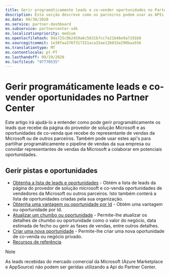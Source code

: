 ```yaml
---
title: Gerir programáticamente leads e co-vender oportunidades no Partner Center
description: Esta secção descreve como os parceiros podem usar as APIs do Parceiro para gerir programáticamente leads e co-vender oportunidades.
ms.date: 09/30/2020
ms.service: partner-dashboard
ms.subservice: partnercenter-sdk
ms.localizationpriority: medium
ms.openlocfilehash: 0da725c9b2459a6c5631b7cc7e21b46e9a7191b8
ms.sourcegitcommit: 1e38faa376f317151aca15ae126015e290baa556
ms.translationtype: MT
ms.contentlocale: pt-PT
ms.lasthandoff: 09/29/2020
ms.locfileid: "97770535"
---
```

# <a name="programmatically-manage-leads-and-co-sell-opportunities-in-partner-center"></a>Gerir programáticamente leads e co-vender oportunidades no Partner Center

Este artigo irá ajudá-lo a entender como pode gerir programáticamente os leads que recebe da página do provedor de solução Microsoft e as oportunidades de co-venda que recebe do representante de vendas da Microsoft ou de outros parceiros. Também pode usar estes api's para partilhar programáticamente o pipeline de vendas da sua empresa ou convidar representantes de vendas da Microsoft a colaborar em potenciais oportunidades. 

## <a name="manage-leads-and-opportunities"></a>Gerir pistas e oportunidades

- [Obtenha a lista de leads e oportunidades](get-a-list-of-referrals.md) - Obtém a lista de leads da página do provedor de solução microsoft e co-venda oportunidades de vendedores da Microsoft ou outros parceiros. Isto também conterá a lista de oportunidades criadas pela sua organização.
- [Obtenha uma vantagem ou oportunidade por Id](get-a-referral-by-Id.md) - Obtém uma vantagem ou oportunidade por Id.
- [Atualizar um chumbo ou oportunidade](patch-a-referral.md) - Permite-lhe atualizar os detalhes de chumbo ou oportunidade como o valor do negócio, data estimada de fecho ou gerir as fases de vendas, entre outros detalhes.
- [Criar uma nova oportunidade](create-a-referral.md) - Permite-lhe criar uma nova oportunidade de co-venda ou negócio privado.
- [Recursos de referência](referral-resources.md)

> [!Note]
> As leads recebidas do mercado comercial da Microsoft (Azure Marketplace e AppSource) não podem ser geridas utilizando a Api do Partner Center.